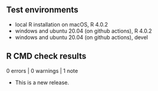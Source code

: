 ## Test environments
* local R installation on macOS, R 4.0.2
* windows and ubuntu 20.04 (on github actions), R 4.0.2
* windows and ubuntu 20.04 (on github actions), devel

## R CMD check results

0 errors | 0 warnings | 1 note

* This is a new release.
